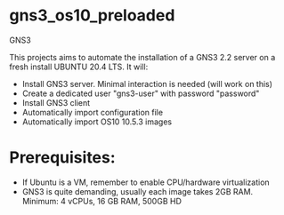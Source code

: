 
# gns3_os10_preloaded
GNS3 


This projects aims to automate the installation of a GNS3 2.2 server on a fresh install UBUNTU 20.4 LTS.
It will:
- Install GNS3 server. Minimal interaction is needed (will work on this)
- Create a dedicated user "gns3-user" with password "password"
- Install GNS3 client
- Automatically import configuration file
- Automatically import OS10 10.5.3 images

# Prerequisites:
- If Ubuntu is a VM, remember to enable CPU/hardware virtualization
- GNS3 is quite demanding, usually each image takes 2GB RAM. Minimum: 4 vCPUs, 16 GB RAM, 500GB HD
